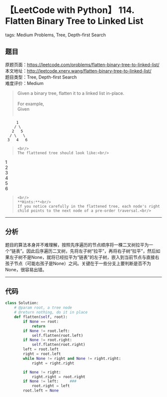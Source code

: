 # 【LeetCode with Python】 114. Flatten Binary Tree to Linked List
tags: Medium Problems, Tree, Depth-first Search

## 题目
原题页面：<https://leetcode.com/problems/flatten-binary-tree-to-linked-list/><br/>
本文地址：<http://leetcode.xnerv.wang/flatten-binary-tree-to-linked-list/><br/>
题目类型：Tree, Depth-first Search<br/>
难度评价：Medium<br/>

> Given a binary tree, flatten it to a linked list in-place.<br/>
><br/>
> For example,<br/>
> Given<br/>
> ```
         1
        / \
       2   5
      / \   \
     3   4   6
> ```
><br/>
> The flattened tree should look like:<br/>
> ```
   1
    \
     2
      \
       3
        \
         4
          \
           5
            \
             6
> ```
><br/>
> **Hints:**<br/>
> If you notice carefully in the flattened tree, each node's right child points to the next node of a pre-order traversal.<br/>

<!-- more -->

---
## 分析
题目的算法本身并不难理解，按照先序遍历的节点顺序将一棵二叉树拉平为一个“链表”。因此后序遍历二叉树，先将左子树“拉平”，再将右子树“拉平”，然后如果左子树不是None，就将已经拉平为“链表”的左子树，嵌入到当前节点与直接右孩子节点（可能右孩子是None）之间。关键在于一些分支上要判断是否不为None，很容易出错。<br/>

---
## 代码
``` python
class Solution:
    # @param root, a tree node
    # @return nothing, do it in place
    def flatten(self, root):
        if None == root:
            return
        if None != root.left:
            self.flatten(root.left)
        if None != root.right:
            self.flatten(root.right)
        left = root.left
        right = root.left
        while None != right and None != right.right:
            right = right.right

        if None != right:
            right.right = root.right
        if None != left:     ###
            root.right = left
        root.left = None
```
